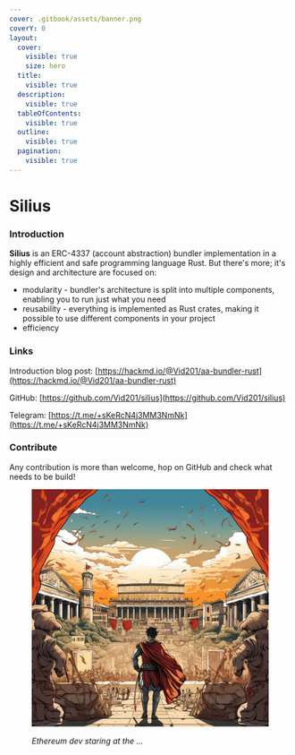 ```yaml
---
cover: .gitbook/assets/banner.png
coverY: 0
layout:
  cover:
    visible: true
    size: hero
  title:
    visible: true
  description:
    visible: true
  tableOfContents:
    visible: true
  outline:
    visible: true
  pagination:
    visible: true
---
```


# Silius

### Introduction

**Silius** is an ERC-4337 (account abstraction) bundler implementation in a highly efficient and safe programming language Rust. But there's more; it's design and architecture are focused on:

* modularity - bundler's architecture is split into multiple components, enabling you to run just what you need
* reusability - everything is implemented as Rust crates, making it possible to use different components in your project
* efficiency



### Links

Introduction blog post: [https://hackmd.io/@Vid201/aa-bundler-rust](https://hackmd.io/@Vid201/aa-bundler-rust)

GitHub: [https://github.com/Vid201/silius](https://github.com/Vid201/silius)

Telegram: [https://t.me/+sKeRcN4j3MM3NmNk](https://t.me/+sKeRcN4j3MM3NmNk)



### Contribute

Any contribution is more than welcome, hop on GitHub and check what needs to be build!

<figure><img src=".gitbook/assets/banner.png" alt=""><figcaption><p><em>Ethereum dev staring at the ...</em></p></figcaption></figure>
